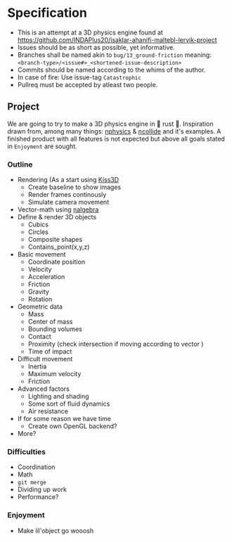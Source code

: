 # Specification

* This is an attempt at a 3D physics engine found at https://github.com/INDAPlus20/isaklar-ahanifi-maltebl-lervik-project
* Issues should be as short as possible, yet informative. 
* Branches shall be named akin to `bug/13_ground-friction` meaning: `<branch-type>/<issue#>_<shortened-issue-description>`
* Commits should be named according to the whims of the author.
* In case of fire: Use issue-tag `Catastrophic`
* Pullreq must be accepted by atleast two people.

## Project

We are going to try to make a 3D physics engine in 🦀 rust 🦀. Inspiration drawn from, among many things: [nphysics](https://nphysics.org/) & [ncollide](https://www.ncollide.org/) and it's examples. A finished product with all features is not expected but above all goals stated in `Enjoyment` are sought. 

### Outline

* Rendering (As a start using [Kiss3D](https://github.com/sebcrozet/kiss3d)
    * Create baseline to show images
    * Render frames continously 
    * Simulate camera movement
* Vector-math using [nalgebra](https://github.com/termhn/ultraviolet)
* Define & render 3D objects
    * Cubics
    * Circles
    * Composite shapes
    * Contains_point(x,y,z)
* Basic movement
    * Coordinate position
    * Velocity
    * Acceleration
    * Friction
    * Gravity
    * Rotation
* Geometric data
    * Mass
    * Center of mass
    * Bounding volumes
    * Contact 
    * Proximity (check intersection if moving according to vector )
    * Time of impact
* Difficult movement
    * Inertia
    * Maximum velocity
    * Friction
* Advanced factors
    * Lighting and shading
    * Some sort of fluid dynamics
    * Air resistance
* If for some reason we have time
    * Create own OpenGL backend?
* More?

### Difficulties

* Coordination
* Math
* `git merge`
* Dividing up work
* Performance?

### Enjoyment
* Make lil'object go wooosh
